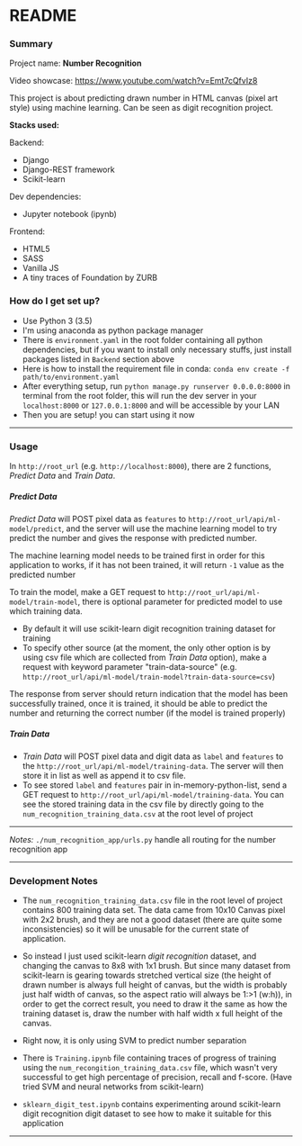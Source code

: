 # README #

### Summary ###

Project name: **Number Recognition**

Video showcase: https://www.youtube.com/watch?v=Emt7cQfvIz8

This project is about predicting drawn number in HTML canvas (pixel art style) using machine learning.
Can be seen as digit recognition project.

**Stacks used:**

Backend:

* Django
* Django-REST framework
* Scikit-learn

Dev dependencies:

* Jupyter notebook (ipynb)

Frontend:

* HTML5
* SASS
* Vanilla JS
* A tiny traces of Foundation by ZURB

### How do I get set up? ###

* Use Python 3 (3.5)
* I'm using anaconda as python package manager
* There is `environment.yaml` in the root folder containing all python dependencies, but if you want to install only necessary stuffs,
just install packages listed in `Backend` section above
* Here is how to install the requirement file in conda: `conda env create -f path/to/environment.yaml`
* After everything setup, run `python manage.py runserver 0.0.0.0:8000` in terminal from the root folder, this will run the dev server in your `localhost:8000` or `127.0.0.1:8000` and will be accessible by your LAN
* Then you are setup! you can start using it now

___

### Usage ###

In `http://root_url` (e.g. `http://localhost:8000`), there are 2 functions, *Predict Data* and *Train Data*.

##### Predict Data #####

*Predict Data* will POST pixel data as `features` to `http://root_url/api/ml-model/predict`, and the server will use the machine learning model to try predict the number and gives the response with predicted number.

The machine learning model needs to be trained first in order for this application to works, if it has not been trained, it will return `-1` value as the predicted number

To train the model, make a GET request to `http://root_url/api/ml-model/train-model`, there is optional parameter for predicted model to use which training data.

* By default it will use scikit-learn digit recognition training dataset for training
* To specify other source (at the moment, the only other option is by using csv file which are collected from *Train Data* option), make a request with keyword parameter "train-data-source" (e.g. `http://root_url/api/ml-model/train-model?train-data-source=csv`)

The response from server should return indication that the model has been successfully trained, once it is trained, it should be able to predict the number and returning the correct number (if the model is trained properly)

##### Train Data #####

* *Train Data* will POST pixel data and digit data as `label` and `features` to the `http://root_url/api/ml-model/training-data`. The server will then store it in list as well as append it to csv file.
* To see stored `label` and `features` pair in in-memory-python-list, send a GET request to `http://root_url/api/ml-model/training-data`. You can see the stored training data in the csv file by directly going to the `num_recognition_training_data.csv` at the root level of project

___

*Notes:*
`./num_recognition_app/urls.py` handle all routing for the number recognition app

___

### Development Notes ###

* The `num_recognition_training_data.csv` file in the root level of project contains 800 training data set. The data came from 10x10 Canvas pixel with 2x2 brush, and they are not a good dataset (there are quite some inconsistencies) so it will be unusable for the current state of application. 

* So instead I just used scikit-learn *digit recognition* dataset, and changing the canvas to 8x8 with 1x1 brush. But since many dataset from scikit-learn is gearing towards stretched vertical size (the height of drawn number is always full height of canvas, but the width is probably just half width of canvas, so the aspect ratio will always be 1:>1 (w:h)), in order to get the correct result, you need to draw it the same as how the training dataset is, draw the number with half width x full height of the canvas.

* Right now, it is only using SVM to predict number separation

* There is `Training.ipynb` file containing traces of progress of training using the `num_recongition_training_data.csv` file, which wasn't very successful to get high percentage of precision, recall and f-score. (Have tried SVM and neural networks from scikit-learn)

* `sklearn_digit_test.ipynb` contains experimenting around scikit-learn digit recognition digit dataset to see how to make it suitable for this application

___